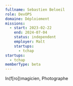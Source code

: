 ```yaml
---
fullname: Sebastien Beloeil
role: DevOPS
domaine: Déploiement
missions:
  - start: 2023-02-22
    end: 2024-07-04
    status: independent
    employer: Malt
    startups:
      - tchap
startups:
  - tchap
memberType: beta
---
```

In(f[ro])magicien, Photographe
